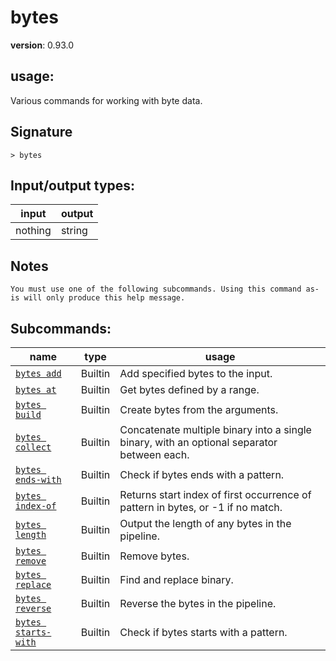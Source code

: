 # bytes

**version**: 0.93.0

## **usage**:

Various commands for working with byte data.

## Signature

`> bytes `

## Input/output types:

| input   | output |
| ------- | ------ |
| nothing | string |

## Notes

```text
You must use one of the following subcommands. Using this command as-is will only produce this help message.
```

## Subcommands:

| name                                                       | type    | usage                                                                                      |
| ---------------------------------------------------------- | ------- | ------------------------------------------------------------------------------------------ |
| [`bytes add`](/commands/docs/bytes_add.md)                 | Builtin | Add specified bytes to the input.                                                          |
| [`bytes at`](/commands/docs/bytes_at.md)                   | Builtin | Get bytes defined by a range.                                                              |
| [`bytes build`](/commands/docs/bytes_build.md)             | Builtin | Create bytes from the arguments.                                                           |
| [`bytes collect`](/commands/docs/bytes_collect.md)         | Builtin | Concatenate multiple binary into a single binary, with an optional separator between each. |
| [`bytes ends-with`](/commands/docs/bytes_ends-with.md)     | Builtin | Check if bytes ends with a pattern.                                                        |
| [`bytes index-of`](/commands/docs/bytes_index-of.md)       | Builtin | Returns start index of first occurrence of pattern in bytes, or -1 if no match.            |
| [`bytes length`](/commands/docs/bytes_length.md)           | Builtin | Output the length of any bytes in the pipeline.                                            |
| [`bytes remove`](/commands/docs/bytes_remove.md)           | Builtin | Remove bytes.                                                                              |
| [`bytes replace`](/commands/docs/bytes_replace.md)         | Builtin | Find and replace binary.                                                                   |
| [`bytes reverse`](/commands/docs/bytes_reverse.md)         | Builtin | Reverse the bytes in the pipeline.                                                         |
| [`bytes starts-with`](/commands/docs/bytes_starts-with.md) | Builtin | Check if bytes starts with a pattern.                                                      |

